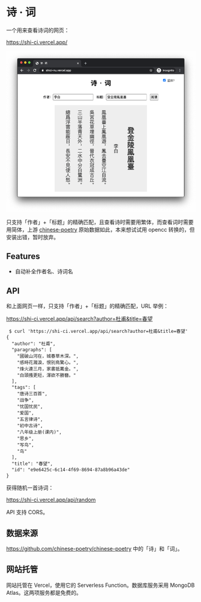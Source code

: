 # 诗 · 词

一个用来查看诗词的网页：

https://shi-ci.vercel.app/

![screen shot of the website](screenshot.png)

只支持「作者」+「标题」的精确匹配，且查看诗时需要用繁体，而查看词时需要用简体，上游 [chinese-poetry](https://github.com/chinese-poetry/chinese-poetry) 原始数据如此，本来想试试用 opencc 转换的，但安装出错，暂时放弃。

## Features

- 自动补全作者名、诗词名

## API

和上面网页一样，只支持「作者」+「标题」的精确匹配，URL 举例：

https://shi-ci.vercel.app/api/search?author=杜甫&title=春望

```
 $ curl 'https://shi-ci.vercel.app/api/search?author=杜甫&title=春望'
{
  "author": "杜甫",
  "paragraphs": [
    "國破山河在，城春草木深。",
    "感時花濺淚，恨別鳥驚心。",
    "烽火連三月，家書抵萬金。",
    "白頭搔更短，渾欲不勝簪。"
  ],
  "tags": [
    "唐诗三百首",
    "战争",
    "忧国忧民",
    "爱国",
    "五言律诗",
    "初中古诗",
    "八年级上册(课内)",
    "思乡",
    "写鸟",
    "鸟"
  ],
  "title": "春望",
  "id": "e9e6425c-6c14-4f69-8694-87a8b96a43de"
}
```

获得随机一首诗词：

https://shi-ci.vercel.app/api/random

API 支持 CORS。

## 数据来源

https://github.com/chinese-poetry/chinese-poetry 中的「诗」和「词」。

## 网站托管

网站托管在 Vercel，使用它的 Serverless Function。数据库服务采用 MongoDB Atlas。这两项服务都是免费的。
